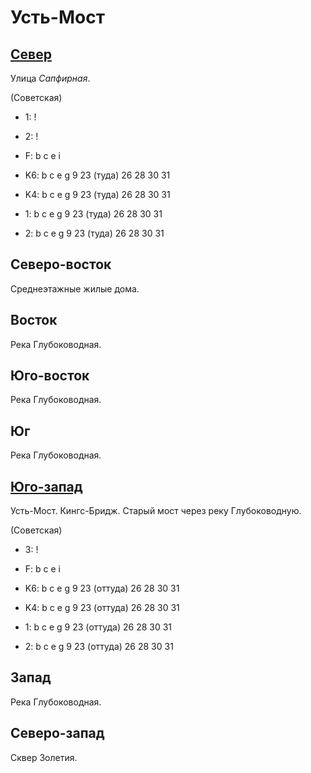 # Усть-Мост

## [Север](./10615100.md)

Улица *Сапфирная*.

(Советская)

* 1:    !
* 2:    !
* F:    b   c   e   i

* K6:   b   c   e   g
        9   23 (туда)   26  28  30  31
* K4:   b   c   e   g
        9   23 (туда)   26  28  30  31
* 1:    b   c   e   g
        9   23 (туда)   26  28  30  31
* 2:    b   c   e   g
        9   23 (туда)   26  28  30  31

## Северо-восток

Среднеэтажные жилые дома.

## Восток

Река Глубоководная.

## Юго-восток

Река Глубоководная.

## Юг

Река Глубоководная.

## [Юго-запад](./11600025.md)

Усть-Мост.
Кингс-Бридж.
Старый мост через реку Глубоководную.

(Советская)

* 3:    !
* F:    b   c   e   i

* K6:   b   c   e   g
        9   23 (оттуда) 26  28  30  31
* K4:   b   c   e   g
        9   23 (оттуда) 26  28  30  31
* 1:    b   c   e   g
        9   23 (оттуда) 26  28  30  31
* 2:    b   c   e   g
        9   23 (оттуда) 26  28  30  31

## Запад

Река Глубоководная.

## Северо-запад

Сквер Золетия.
